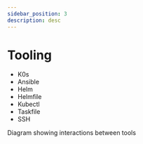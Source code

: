 ```yaml
---
sidebar_position: 3
description: desc
---
```


# Tooling

- K0s
- Ansible
- Helm
- Helmfile
- Kubectl
- Taskfile
- SSH

Diagram showing interactions between tools